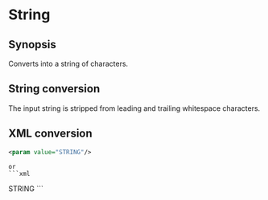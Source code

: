 <h1 class="converter">String</h1>

## Synopsis

Converts into a string of characters.

## String conversion

The input string is stripped from leading and trailing whitespace characters.

## XML conversion

```xml
<param value="STRING"/>
```


	or
	```xml
<param>STRING</param>
```



